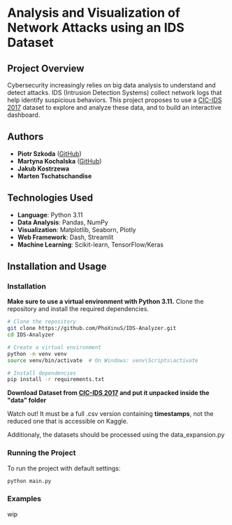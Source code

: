 # Analysis and Visualization of Network Attacks using an IDS Dataset

## Project Overview

Cybersecurity increasingly relies on big data analysis to understand and detect attacks.
IDS (Intrusion Detection Systems) collect network logs that help identify suspicious
behaviors. This project proposes to use a [CIC-IDS 2017](https://www.unb.ca/cic/datasets/ids-2017.html) dataset to explore and analyze these
data, and to build an interactive dashboard.


## Authors

- **Piotr Szkoda** ([GitHub](https://github.com/PhoXinuS))
- **Martyna Kochalska** ([GitHub](https://github.com/pyskaa0506))
- **Jakub Kostrzewa**
- **Marten Tschatschandise**

## Technologies Used

-   **Language**: Python 3.11
-   **Data Analysis**: Pandas, NumPy
-   **Visualization**: Matplotlib, Seaborn, Plotly
-   **Web Framework**: Dash, Streamlit
-   **Machine Learning**: Scikit-learn, TensorFlow/Keras

## Installation and Usage

### Installation
**Make sure to use a virtual environment with Python 3.11.**
Clone the repository and install the required dependencies.


```bash
# Clone the repository
git clone https://github.com/PhoXinuS/IDS-Analyzer.git
cd IDS-Analyzer

# Create a virtual environment
python -m venv venv
source venv/bin/activate  # On Windows: venv\Scripts\activate

# Install dependencies
pip install -r requirements.txt
```

**Download Dataset from [CIC-IDS 2017](https://www.unb.ca/cic/datasets/ids-2017.html) and put it unpacked inside the "data" folder**

Watch out! It must be a full .csv version containing **timestamps**, not the reduced one that is accessible on Kaggle.

Additionaly, the datasets should be processed using the data_expansion.py

### Running the Project

To run the project with default settings:

```bash
python main.py
```

### Examples
wip